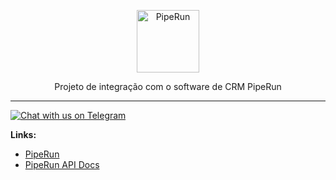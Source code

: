 <p align="center">
	<img src="https://raw.githubusercontent.com/sufficit/sufficit-gateway-piperun/main/icon.png" alt="PipeRun" width="100" />	
	<p align="center">Projeto de integração com o software de CRM PipeRun</p>
</p>
<hr />

[![Chat with us on Telegram](https://telegram.org/favicon.ico)](https://t.me/sufficitti/2)

**Links:**
* [PipeRun](https://crmpiperun.com/)
* [PipeRun API Docs](https://developers.pipe.run/)
  
  
